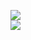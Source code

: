 [![](https://img.shields.io/badge/Made%20With-Github%20Spray-lightgrey.svg?style=for-the-badge&logo=github)](https://github.com/Annihil/github-spray#18509)  
[![](https://i.imgur.com/2DrTn0Z.gif)](https://github.com/Annihil/github-spray)